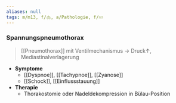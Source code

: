 ```yaml
---
aliases: null
tags: m/m13, f/🫁, a/Pathologie, f/💤
---
```

### Spannungspneumothorax
> [[Pneumothorax]] mit Ventilmechanismus → Druck↑, Mediastinalverlagerung
- **Symptome**
	- [[Dyspnoe]], [[Tachypnoe]], [[Zyanose]]
	- [[Schock]], [[Einflussstauung]]
- **Therapie**
	- Thorakostomie oder Nadeldekompression in Bülau-Position